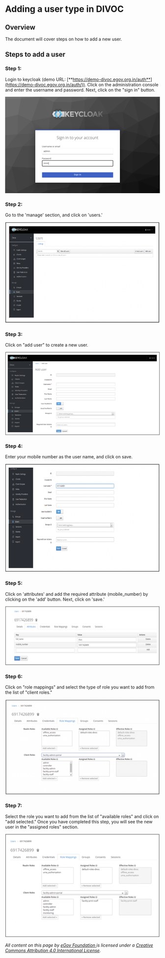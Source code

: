 # Adding a user type in DIVOC

## Overview

The document will cover steps on how to add a new user.

## Steps to add a user&#x20;

### Step 1:&#x20;

Login to keycloak (demo URL: [**https://demo-divoc.egov.org.in/auth**](https://demo-divoc.egov.org.in/auth/)). Click on the administration console and enter the username and password. Next, click on the "sign in" button.

![](<../.gitbook/assets/Screenshot 2022-05-04 at 10.58.41 AM.png>)

### Step 2:

Go to the 'manage' section, and click on 'users.'

![](<../.gitbook/assets/Screenshot 2022-05-04 at 11.23.10 AM.png>)

### Step 3:

Click on "add user" to create a new user.

![](<../.gitbook/assets/Screenshot 2022-05-04 at 11.25.40 AM.png>)

### Step 4:

Enter your mobile number as the user name, and click on save.

![](<../.gitbook/assets/Screenshot 2022-05-04 at 11.27.15 AM.png>)

### Step 5:

Click on 'attributes' and add the required attribute (mobile\_number) by clicking on the 'add' button. Next, click on 'save.'

![](<../.gitbook/assets/Screenshot 2022-05-04 at 11.28.38 AM.png>)

### Step 6:

Click on "role mappings" and select the type of role you want to add from the list of "client roles."

![](<../.gitbook/assets/Screenshot 2022-05-04 at 11.31.25 AM.png>)

### Step 7:

Select the role you want to add from the list of "available roles" and click on "add selected." Once you have completed this step, you will see the new user in the "assigned roles" section.

![](<../.gitbook/assets/Screenshot 2022-05-04 at 11.33.54 AM.png>)



_All content on this page by_ [_eGov Foundation_ ](https://egov.org.in)_is licensed under a_ [_Creative Commons Attribution 4.0 International License_](http://creativecommons.org/licenses/by/4.0/)_._
